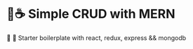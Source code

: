 # :pizza::coffee: Simple CRUD with MERN
:fish_cake: :lollipop: Starter boilerplate with react, redux, express && mongodb
